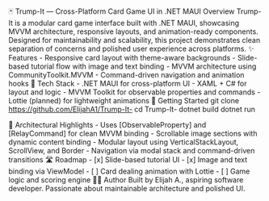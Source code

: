 🃏 Trump-It — Cross-Platform Card Game UI in .NET MAUI
Overview
Trump-It is a modular card game interface built with .NET MAUI, showcasing MVVM architecture, responsive layouts, and animation-ready components. Designed for maintainability and scalability, this project demonstrates clean separation of concerns and polished user experience across platforms.
✨ Features
    - Responsive card layout with theme-aware backgrounds
    - Slide-based tutorial flow with image and text binding
    - MVVM architecture using CommunityToolkit.MVVM
    - Command-driven navigation and animation hooks
🧰 Tech Stack
    - .NET MAUI for cross-platform UI
    - XAML + C# for layout and logic
    - MVVM Toolkit for observable properties and commands
    - Lottie (planned) for lightweight animations
🚀 Getting Started
    git clone https://github.com/ElijahA1/Trump-It-
    cd Trump-It-
    dotnet build
    dotnet run

🧠 Architectural Highlights
    - Uses [ObservableProperty] and [RelayCommand] for clean MVVM binding
    - Scrollable image sections with dynamic content binding
    - Modular layout using VerticalStackLayout, ScrollView, and Border
    - Navigation via modal stack and command-driven transitions
🛣️ Roadmap
    - [x] Slide-based tutorial UI
    - [x] Image and text binding via ViewModel
    - [ ] Card dealing animation with Lottie
    - [ ] Game logic and scoring engine
👨‍💻 Author
Built by Elijah A., aspiring software developer. Passionate about maintainable architecture and polished UI.

